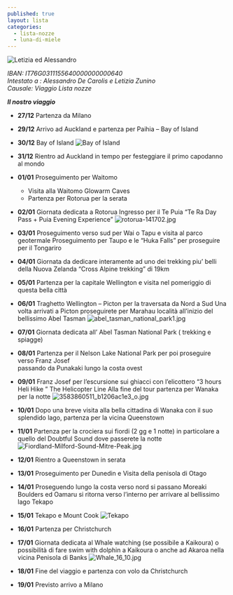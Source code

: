 ```yaml
---
published: true
layout: lista
categories:
  - lista-nozze
  - luna-di-miele
---
```

![Letizia ed Alessandro]({{site.baseurl}}/images/copertina.jpeg)

<address>
IBAN: IT76G0311155640000000000640 <br/>
Intestato a : Alessandro De Carolis e Letizia Zunino<br/>
Causale: Viaggio Lista nozze
</address>

_**Il nostro viaggio**_

									     
- **27/12** Partenza da Milano

- **29/12** Arrivo ad Auckland e partenza per Paihia – Bay of Island

- **30/12** Bay of Island
	![Bay of Island]({{site.baseurl}}/images/bay_of_island.jpg)

- **31/12** Rientro ad Auckland in tempo per festeggiare il primo capodanno al mondo
- **01/01** Proseguimento per Waitomo
	- Visita alla Waitomo Glowarm Caves
    - Partenza per Rotorua per la serata
                
- **02/01** Giornata dedicata a Rotorua
	Ingresso per il Te Puia  “Te Ra Day Pass +  Puia Evening Experience”
	![rotorua-141702.jpg]({{site.baseurl}}/images/rotorua-141702.jpg)            
- **03/01** Proseguimento verso sud per Wai o Tapu e visita al  parco geotermale
	Proseguimento per  Taupo  e le “Huka Falls” per proseguire per il Tongariro            
- **04/01** Giornata da dedicare interamente ad uno dei trekking  piu’ belli della Nuova Zelanda
	“Cross Alpine trekking” di  19km            
- **05/01** Partenza per la capitale  Wellington e visita nel pomeriggio di questa bella città

- **06/01** Traghetto Wellington – Picton per la  traversata da Nord a Sud
	Una volta arrivati a Picton proseguirete per Marahau località all’inizio del bellissimo 		Abel Tasman
	![abel_tasman_national_park1.jpg]({{site.baseurl}}/images/abel_tasman_national_park1.jpg)
- **07/01** Giornata dedicata all’ Abel Tasman National Park ( trekking e spiagge)

- **08/01** Partenza per il  Nelson Lake National Park per poi proseguire verso Franz Josef 	
	passando da Punakaki lungo la costa ovest
- **09/01** Franz Josef per l’escursione sui ghiacci con l’elicottero  “3 hours Heli Hike ” The Helicopter Line 
	Alla fine del tour partenza per Wanaka per la notte
	![3583860511_b1206ac1e3_o.jpg]({{site.baseurl}}/images/3583860511_b1206ac1e3_o.jpg)
- **10/01** Dopo una breve visita alla bella cittadina di Wanaka con il suo splendido lago, 	partenza per la vicina Queenstown

- **11/01** Partenza per la crociera sui fiordi (2 gg e 1 notte) in particolare a quello del Doubtful Sound dove passerete la notte 
![Fiordland-Milford-Sound-Mitre-Peak.jpg]({{site.baseurl}}/images/Fiordland-Milford-Sound-Mitre-Peak.jpg)

- **12/01**	Rientro a Queenstown in serata

- **13/01**	Proseguimento per Dunedin e Visita della penisola di Otago

- **14/01**	Proseguendo lungo la costa verso nord si passano Moreaki Boulders ed Oamaru si ritorna verso l’interno per arrivare al bellissimo lago Tekapo

- **15/01**	Tekapo e Mount Cook
	![Tekapo]({{site.baseurl}}/images/Tekapo.jpg)
- **16/01**	Partenza per Christchurch

- **17/01**	Giornata dedicata al Whale watching (se possibile a Kaikoura) o possibilità di fare swim with dolphin a Kaikoura o anche ad  Akaroa nella vicina Penisola di Banks
	![Whale_16_10.jpg]({{site.baseurl}}/images/Whale_16_10.jpg)

- **18/01**	Fine del viaggio e partenza con volo da Christchurch 

- **19/01**	Previsto arrivo a Milano
